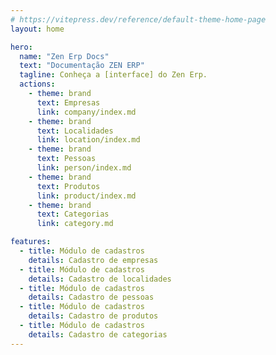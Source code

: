 ```yaml
---
# https://vitepress.dev/reference/default-theme-home-page
layout: home

hero:
  name: "Zen Erp Docs"
  text: "Documentação ZEN ERP"
  tagline: Conheça a [interface] do Zen Erp.
  actions:
    - theme: brand
      text: Empresas
      link: company/index.md
    - theme: brand
      text: Localidades
      link: location/index.md
    - theme: brand
      text: Pessoas
      link: person/index.md
    - theme: brand
      text: Produtos
      link: product/index.md
    - theme: brand
      text: Categorias
      link: category.md

features:
  - title: Módulo de cadastros
    details: Cadastro de empresas
  - title: Módulo de cadastros
    details: Cadastro de localidades
  - title: Módulo de cadastros
    details: Cadastro de pessoas
  - title: Módulo de cadastros
    details: Cadastro de produtos
  - title: Módulo de cadastros
    details: Cadastro de categorias
---
```

